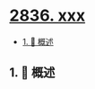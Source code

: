 # [2836. xxx](https://github.com/Tdahuyou/TNotes.leetcode/tree/main/notes/2836.%20xxx)

<!-- region:toc -->

- [1. 📝 概述](#1--概述)

<!-- endregion:toc -->

## 1. 📝 概述
